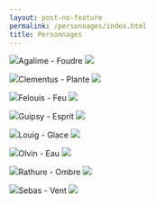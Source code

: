 ```yaml
---
layout: post-no-feature
permalink: /personnages/index.html
title: Personnages
---
```


<img class="portrait" src="/images/Agalime.png">Agalime - Foudre
<img src="/images/Agalime.jpg">

<img class="portrait" src="/images/Clementus.png">Clementus - Plante
<img src="/images/Clementus.jpg">

<img class="portrait" src="/images/Felouis.png">Felouis - Feu
<img src="/images/Felouis.jpg">

<img class="portrait" src="/images/Guipsy.png">Guipsy - Esprit
<img src="/images/Guipsy.jpg">

<img class="portrait" src="/images/Louig.png">Louig - Glace
<img src="/images/Louig.jpg">

<img class="portrait" src="/images/Olvin.png">Olvin - Eau
<img src="/images/Olvin.jpg">

<img class="portrait" src="/images/Rathure.png">Rathure - Ombre
<img src="/images/Rathure.jpg">

<img class="portrait" src="/images/Sebas.png">Sebas - Vent
<img src="/images/Sebas.jpg">
